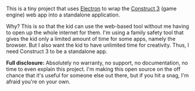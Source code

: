 This is a tiny project that uses 
[Electron](https://www.electronjs.org/)
to wrap the 
[Construct 3](https://www.construct.net/en)
(game engine) web app into a standalone application.

Why? This is so that the kid can use the web-based tool without me having to open up
the whole internet for them. 
I'm using a family safety tool that gives the kid only a limited amount of time for some apps,
namely the browser.
But I also want the kid to have unlimited time for creativity.
Thus, I need Construct 3 to be a standalone app.

**Full disclosure:** 
Absolutely no warranty, no support, no documentation, no time to even explain this project.
I'm making this open source on the off chance that it's useful for someone else out there,
but if you hit a snag, I'm afraid you're on your own.

